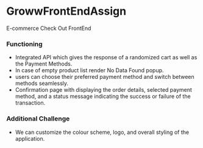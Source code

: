 # GrowwFrontEndAssign
E-commerce Check Out FrontEnd

### Functioning
- Integrated API which gives the response of a randomized cart as well as the Payment Methods.
- In case of empty product list render No Data Found popup.
- users can choose their preferred payment method and switch between methods seamlessly.
- Confirmation page with displaying the order details, selected payment method, and a status message indicating the success or failure of the transaction.


### Additional Challenge
- We can customize the colour scheme, logo, and overall styling of the application.


